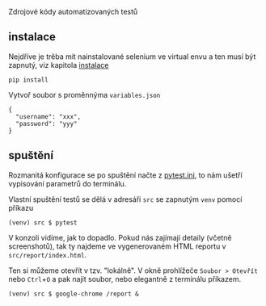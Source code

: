 Zdrojové kódy automatizovaných testů

instalace
---------

Nejdříve je trěba mít nainstalované selenium ve virtual envu a ten musí být zapnutý, viz kapitola [instalace](../instalace)

`pip install`

Vytvoř soubor s proměnnýma `variables.json`

```
{
  "username": "xxx",
  "password": "yyy"
}
```


spuštění
--------

Rozmanitá konfigurace se po spuštění načte z [pytest.ini](pytest.ini), to nám ušetří vypisování parametrů do terminálu.

Vlastní spuštění testů se dělá v adresáři `src` se zapnutým `venv` pomocí příkazu

`(venv) src $ pytest`

V konzoli vidíme, jak to dopadlo. Pokud nás zajímají detaily (včetně screenshotů), tak ty najdeme ve vygenerovaném HTML reportu v `src/report/index.html`.


Ten si můžeme otevřít v tzv. "lokálně". V okně prohlížeče `Soubor > Otevřít` nebo `Ctrl`+`O` a pak najít soubor, nebo elegantně z terminálu příkazem.

`(venv) src $ google-chrome /report &`



